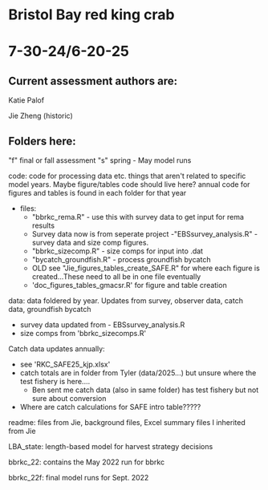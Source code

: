 # Bristol Bay red king crab 
# 7-30-24/6-20-25

## Current assessment authors are:
  Katie Palof 
  
  Jie Zheng (historic)
  

## Folders here:
"f" final or fall assessment
"s" spring - May model runs

code: code for processing data etc. things that aren't related to specific model years. Maybe figure/tables code should live here?
annual code for figures and tables is found in each folder for that year 

- files:
    - "bbrkc_rema.R" - use this with survey data to get input for rema results
    - Survey data now is from seperate project -"EBSsurvey_analysis.R" - survey data and size comp figures. 
    - "bbrkc_sizecomp.R" - size comps for input into .dat
    - "bycatch_groundfish.R" - process groundfish bycatch
    - OLD see "Jie_figures_tables_create_SAFE.R" for where each figure is created...These need to all be in one file eventually
    - 'doc_figures_tables_gmacsr.R' for figure and table creation

data: data foldered by year. Updates from survey, observer data, catch data, groundfish bycatch
- survey data updated from - EBSsurvey_analysis.R
- size comps from 'bbrkc_sizecomps.R'

Catch data updates annually:
- see 'RKC_SAFE25_kjp.xlsx'
- catch totals are in folder from Tyler (data/2025...) but unsure where the test fishery is here....
  - Ben sent me catch data (also in same folder) has test fishery but not sure about conversion
- Where are catch calculations for SAFE intro table?????


readme: files from Jie, background files, Excel summary files I inherited from Jie

LBA_state: length-based model for harvest strategy decisions

bbrkc_22: contains the May 2022 run for bbrkc

bbrkc_22f: final model runs for Sept. 2022

